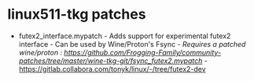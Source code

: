 # linux511-tkg patches

- futex2_interface.mypatch - Adds support for experimental futex2 interface - Can be used by Wine/Proton's Fsync - *Requires a patched wine/proton : https://github.com/Frogging-Family/community-patches/tree/master/wine-tkg-git/fsync_futex2.mypatch* - https://gitlab.collabora.com/tonyk/linux/-/tree/futex2-dev

